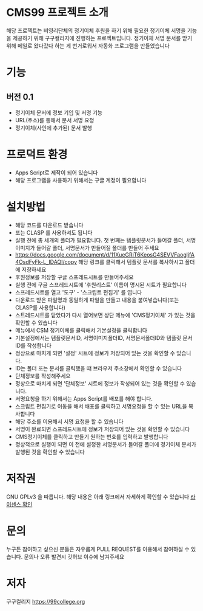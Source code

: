 # CMS99 프로젝트 소개

해당 프로젝트는 비영리단체의 정기이체 후원을 하기 위해 필요한 정기이체 서명을 기능을 제공하기 위해 구구컬리지에 진행하는 프로젝트입니다. 정기이체 서명 문서를 받기 위해 메일로 왔다갔다 하는 게 번거로워서 자동화 프로그램을 만들었습니다

# 기능

## 버전 0.1
- 정기이체 문서에 정보 기입 및 서명 기능
- URL(주소)를 통해서 문서 서명 요청
- 정기이체(사인에 추가된) 문서 발행 

# 프로덕트 환경
- Apps Script로 제작이 되어 있습니다
- 해당 프로그램을 사용하기 위해서는 구글 계정이 필요합니다

# 설치방법
- 해당 코드를 다운로드 받습니다
- 또는 CLASP 를 사용하셔도 됩니다
- 실행 전에 총 세개의 폴더가 필요합니다. 첫 번째는 템플릿문서가 들어갈 폴더, 서명이미지가 들어갈 폴더, 서명문서가 만들어질 폴더를 만들어 주세요
- https://docs.google.com/document/d/11XueGRiT6KeosG4SEVVFaogljfA4OsdFyFk-L_IDAQI/copy  해당 링크를 클릭해서 템플릿 문서를 복사하시고 폴더에 저장하세요
- 후원정보를 저장할 구글 스프레드시트를 만들어주세요
- 실행 전에 구글 스프레드시트에 '후원리스트' 이름이 명시된 시트가 필요합니다
- 스프레드시트를 열고 '도구' - '스크립트 편집기' 를 엽니다
- 다운로드 받은 파일명과 동일하게 파일을 만들고 내용을 붙여넣습니다(또는 CLASP를 사용합니다)
- 스트레드시트를 닫았다가 다시 열어보면 상단 메뉴에 'CMS정기이체' 가 있는 것을 확인할 수 있습니다
- 메뉴에서 CSM 정기이체를 클릭해서 기본설정을 클릭합니다
- 기본설정에서는 템플릿문서ID, 서명이미지폴더ID, 서명문서폴더ID와 템플릿 문서ID를 작성합니다
- 정상으로 마치게 되면 '설정' 시트에 정보가 저장되어 있는 것을 확인할 수 있습니다.
- ID는 폴더 또는 문서를 클릭했을 떄 브라우저 주소창에서 확인할 수 있습니다
- 단체정보를 작성해주세요
- 정상으로 마치게 되면 '단체정보' 시트에 정보가 작성되어 있는 것을 확인할 수 있습니다.
- 서명요청을 하기 위해서는 Apps Script를 배포를 해야 합니다.
- 스크립트 편집기로 이동을 해서 배포를 클릭하고 서명요청을 할 수 있는 URL을 복사합니다
- 해당 주소를 이용해서 서명 요청을 할 수 있습니다
- 서명이 완료되면 스프레드시트에 정보가 저장되어 있는 것을 확인할 수 있습니다
- CMS정기이체를 클릭하고 만들기 원하는 번호를 입력하고 발행합니다
- 정상적으로 실행이 되면 이 전에 설정한 서명문서가 들어갈 폴더에 정기이체 문서가 발행된 것을 확인할 수 있습니다

# 저작권
GNU GPLv3 을 따릅니다. 해당 내용은 아래 링크에서 자세하게 확인할 수 있습니다
[라이센스 확인](https://www.gnu.org/licenses/licenses.html)

# 문의
누구든 참여하고 싶으신 분들은 자유롭게 PULL REQUEST를 이용해서 참여하실 수 있습니다.
문의나 오류 발견시 깃허브 이슈에 남겨주세요

# 저자
구구컬리지 https://99college.org


